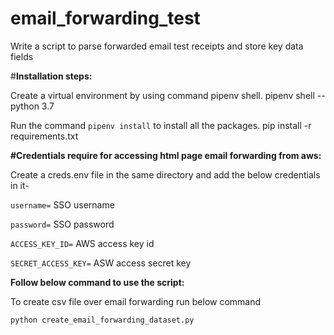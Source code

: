 # email_forwarding_test
Write a script to parse forwarded email test receipts and store key data fields


#**Installation steps:**

Create a virtual environment by using command pipenv shell.
pipenv shell --python 3.7
 
 Run the command `pipenv install` to install all the packages.
 pip install -r requirements.txt
 
 **#Credentials require for accessing html page email forwarding from aws:**
 
Create a creds.env file in the same directory and add the below credentials in it-

`username=` SSO username

`password=` SSO password

`ACCESS_KEY_ID=` AWS access key id

`SECRET_ACCESS_KEY=` ASW access secret key


**Follow below command to use the script:**

To create csv file over email forwarding run below command

`python create_email_forwarding_dataset.py`
